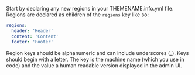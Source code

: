 Start by declaring any new regions in your THEMENAME.info.yml file. Regions are declared as children of the `regions` key like so:

```yaml
regions:
  header: 'Header'
  content: 'Content'
  footer: 'Footer'
```

Region keys should be alphanumeric and can include underscores (\_). Keys should begin with a letter. The key is the machine name (which you use in code) and the value a human readable version displayed in the admin UI.